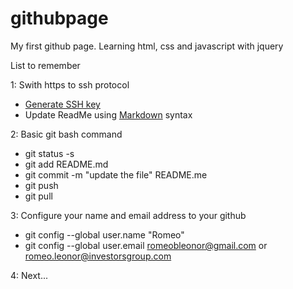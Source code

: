 # githubpage

My first github page. Learning html, css and javascript with jquery

List to remember

1: Swith https to ssh protocol
   * [Generate SSH key](https://help.github.com/articles/generating-a-new-ssh-key/)
   * Update ReadMe using [Markdown](https://github.com/adam-p/markdown-here/wiki/Markdown-Cheatsheet#headers) syntax

2: Basic git bash command
   + git status -s
   + git add README.md
   + git commit -m "update the file" README.me
   + git push
   + git pull

3: Configure your name and email address to your github
   + git config --global user.name "Romeo"
   + git config --global user.email romeobleonor@gmail.com or romeo.leonor@investorsgroup.com

4: Next... 
